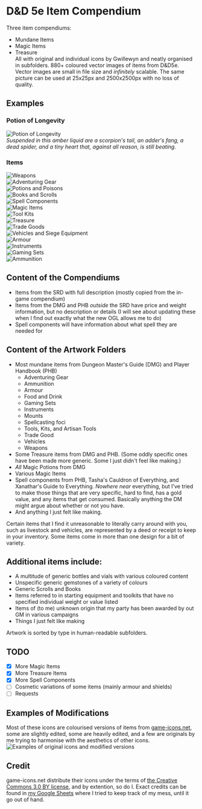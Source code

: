 # D&D 5e Item Compendium

Three item compendiums: 
- Mundane Items  
- Magic Items   
- Treasure  
All with original and individual icons by Gwillewyn and neatly organised in subfolders.
880+ coloured vector images of items from D&D5e.
Vector images are small in file size and *infinitely* scalable.  The same picture can be used at 25x25px and 2500x2500px with no loss of quality.

## Examples

### Potion of Longevity

![Potion of Longevity](/artwork/Potions_Poisons_Bottles_and_Vials/Potion_of_Longevity.svg)  
*Suspended in this amber liquid are a scorpion's tail, an adder's fang, a dead spider, and a tiny heart that, against all reason, is still beating.*

### Items

![Weapons](/Examples/Items_Weapons.webp)   
![Adventuring Gear](/Items_Adventuring_Gear.webp)   
![Potions and Poisons](/Examples/Items_Potions_Poisons_Bottles_and_Vials.webp)   
![Books and Scrolls](/Examples/Items_Books_and_Scrolls.webp)   
![Spell Components](/Examples/Items_Spell_Components_and_Spellcasting_foci.webp)   
![Magic Items](/Examples/Items_Magic_Items.webp)   
![Tool Kits](/Examples/Items_Tools_Kits_and_Artisan_Tools.webp)   
![Treasure](/Examples/Items_Treasure.webp)   
![Trade Goods](/Examples/Items_Trade_Goods.webp)   
![Vehicles and Siege Equipment](/Examples/Items_Vehicles_and_Siege_Equipment.webp)   
![Armour](/Examples/Items_Armour.webp)   
![Instruments](/Examples/Items_Instruments.webp)   
![Gaming Sets](/Examples/Items_Gaming_Sets.webp)   
![Ammunition](/Examples/Items_Ammunition.webp)   

## Content of the Compendiums

- Items from the SRD with full description (mostly copied from the in-game compendium)
- Items from the DMG and PHB *outside* the SRD have price and weight information, but no description or details (I will see about updating these when I find out exactly what the new OGL allows me to do)
- Spell components will have information about what spell they are needed for

## Content of the Artwork Folders

- Most mundane items from Dungeon Master's Guide (DMG) and Player Handbook (PHB)
    - Adventuring Gear
    - Ammunition
    - Armour
    - Food and Drink
    - Gaming Sets
    - Instruments
    - Mounts
    - Spellcasting foci
    - Tools, Kits, and Artisan Tools
    - Trade Good
    - Vehicles
    - Weapons
- Some Treasure items from DMG and PHB. (Some oddly specific ones have been made more generic.  Some I just didn't feel like making.)
- *All* Magic Potions from DMG
- Various Magic Items
- Spell components from PHB, Tasha's Cauldron of Everything, and Xanathar's Guide to Everything. *Nowhere near* everything, but I've tried to make those things that are very specific, hard to find, has a gold value, and any items that get consumed. Basically anything the DM might argue about whether or not you have. 
- And anything I just felt like making.

Certain items that I find it unreasonable to literally carry around with you, such as livestock and vehicles, are represented by a deed or receipt to keep in your inventory.
Some items come in more than one design for a bit of variety.

## Additional items include:

- A multitude of generic bottles and vials with various coloured content
- Unspecific generic gemstones of a variety of colours
- Generic Scrolls and Books
- Items referred to in starting equipment and toolkits that have no specified individual weight or value listed
- Items of (to me) unknown origin that my party has been awarded by out GM in various campaigns
- Things I just felt like making

Artwork is sorted by type in human-readable subfolders.

## TODO

- [x] More Magic Items
- [x] More Treasure Items
- [x] More Spell Components
- [ ] Cosmetic variations of some items (mainly armour and shields)
- [ ] Requests

## Examples of Modifications

Most of these icons are colourised versions of items from [game-icons.net](https://game-icons.net/), some are slightly edited, some are heavily edited, and a few are originals by me trying to harmonise with the aesthetics of other icons.  
![Examples of original icons and modified versions](/Examples/Icons_Examples.webp)

## Credit

game-icons.net distribute their icons under the terms of [the Creative Commons 3.0 BY license](https://creativecommons.org/licenses/by/3.0/), and by extention, so do I.
Exact credits can be found in [my Google Sheets](https://docs.google.com/spreadsheets/d/1cR6EdYqG6zh0LHJNNZz8uLUgzssg9XxTcS48HDh8cfk/edit?usp=sharing) where I tried to keep track of my mess, until it go out of hand.
